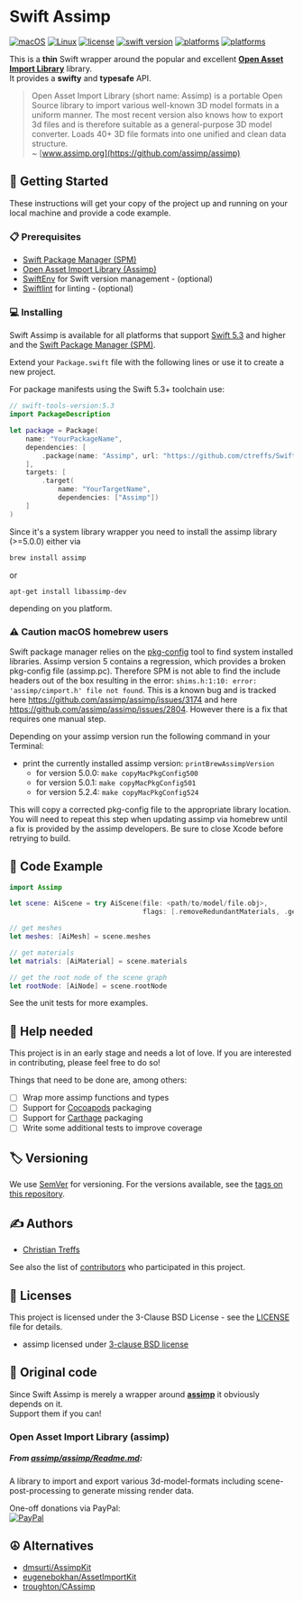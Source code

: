 # Swift Assimp

[![macOS](https://github.com/ctreffs/SwiftAssimp/actions/workflows/ci-macos.yml/badge.svg)](https://github.com/ctreffs/SwiftAssimp/actions/workflows/ci-macos.yml)
[![Linux](https://github.com/ctreffs/SwiftAssimp/actions/workflows/ci-linux.yml/badge.svg)](https://github.com/ctreffs/SwiftAssimp/actions/workflows/ci-linux.yml)
[![license](https://img.shields.io/badge/license-BSD3-brightgreen.svg)](LICENSE)
[![swift version](https://img.shields.io/badge/swift-5.3+-brightgreen.svg)](https://swift.org/download)
[![platforms](https://img.shields.io/badge/platforms-%20macOS%20-brightgreen.svg)](#)
[![platforms](https://img.shields.io/badge/platforms-linux-brightgreen.svg)](#)

This is a  **thin** Swift wrapper around the popular and excellent [**Open Asset Import Library**](https://github.com/assimp/assimp) library.  
It provides a **swifty** and **typesafe** API. 

> Open Asset Import Library (short name: Assimp) is a portable Open Source library to import various well-known 3D model formats in a uniform manner. The most recent version also knows how to export 3d files and is therefore suitable as a general-purpose 3D model converter.
> Loads 40+ 3D file formats into one unified and clean data structure.    
> ~ [www.assimp.org](https://github.com/assimp/assimp)

## 🚀 Getting Started

These instructions will get your copy of the project up and running on your local machine and provide a code example.

### 📋 Prerequisites

* [Swift Package Manager (SPM)](https://github.com/apple/swift-package-manager)
* [Open Asset Import Library (Assimp)](https://github.com/assimp/assimp)
* [SwiftEnv](https://swiftenv.fuller.li/) for Swift version management - (optional)
* [Swiftlint](https://github.com/realm/SwiftLint) for linting - (optional)

### 💻 Installing

Swift Assimp is available for all platforms that support [Swift 5.3](https://swift.org/) and higher and the [Swift Package Manager (SPM)](https://github.com/apple/swift-package-manager).

Extend your `Package.swift` file with the following lines or use it to create a new project.

For package manifests using the Swift 5.3+ toolchain use:

```swift
// swift-tools-version:5.3
import PackageDescription

let package = Package(
    name: "YourPackageName",
    dependencies: [
        .package(name: "Assimp", url: "https://github.com/ctreffs/SwiftAssimp.git", from: "1.3.1")
    ],
    targets: [
        .target(
            name: "YourTargetName",
            dependencies: ["Assimp"])
    ]
)

```

Since it's a system library wrapper you need to install the assimp library (>=5.0.0) either via

```sh
brew install assimp
```

or 

```sh
apt-get install libassimp-dev
```

depending on you platform.

### ⚠️ Caution macOS homebrew users

Swift package manager relies on the [pkg-config](http://pkg-config.freedesktop.org) tool to find system installed libraries.
Assimp version 5 contains a regression, which provides a broken pkg-config file (assimp.pc). 
Therefore SPM is not able to find the include headers out of the box resulting in the error:
`shims.h:1:10: error: 'assimp/cimport.h' file not found`.
This is a known bug and is tracked here <https://github.com/assimp/assimp/issues/3174> and here <https://github.com/assimp/assimp/issues/2804>.
However there is a fix that requires one manual step.

Depending on your assimp version run the following command in your Terminal:

- print the currently installed assimp version: `printBrewAssimpVersion`
    - for version 5.0.0:  `make copyMacPkgConfig500`
    - for version 5.0.1:  `make copyMacPkgConfig501`
    - for version 5.2.4:  `make copyMacPkgConfig524`

This will copy a corrected pkg-config file to the appropriate library location. You will need to repeat this step when updating assimp via homebrew until a fix is provided by the assimp developers.
Be sure to close Xcode before retrying to build.

## 📝 Code Example


```swift
import Assimp

let scene: AiScene = try AiScene(file: <path/to/model/file.obj>, 
                                 flags: [.removeRedundantMaterials, .genSmoothNormals]))

// get meshes
let meshes: [AiMesh] = scene.meshes

// get materials
let matrials: [AiMaterial] = scene.materials

// get the root node of the scene graph
let rootNode: [AiNode] = scene.rootNode

```

See the unit tests for more examples.

## 💁 Help needed

This project is in an early stage and needs a lot of love.
If you are interested in contributing, please feel free to do so!

Things that need to be done are, among others:

- [ ] Wrap more assimp functions and types
- [ ] Support for [Cocoapods](https://cocoapods.org) packaging
- [ ] Support for [Carthage](https://github.com/Carthage/Carthage) packaging
- [ ] Write some additional tests to improve coverage

## 🏷️ Versioning

We use [SemVer](http://semver.org/) for versioning. For the versions available, see the [tags on this repository](https://github.com/ctreffs/SwiftAssimp/tags). 

## ✍️ Authors

* [Christian Treffs](https://github.com/ctreffs)

See also the list of [contributors](https://github.com/ctreffs/SwiftAssimp/contributors) who participated in this project.

## 🔏 Licenses

This project is licensed under the 3-Clause BSD License - see the [LICENSE](LICENSE) file for details.

* assimp licensed under [3-clause BSD license](https://github.com/assimp/assimp/blob/master/LICENSE)


## 🙏 Original code

Since Swift Assimp is merely a wrapper around [**assimp**](https://github.com/assimp/assimp) it obviously depends on it.       
Support them if you can!

### Open Asset Import Library (assimp)

##### From [assimp/assimp/Readme.md](https://github.com/assimp/assimp/blob/master/Readme.md):

A library to import and export various 3d-model-formats including scene-post-processing to generate missing render data.

One-off donations via PayPal:
<br>[![PayPal](https://www.paypalobjects.com/en_US/i/btn/btn_donate_LG.gif)](https://www.paypal.com/cgi-bin/webscr?cmd=_s-xclick&hosted_button_id=4JRJVPXC4QJM4)

## ☮️ Alternatives

* [dmsurti/AssimpKit](https://github.com/dmsurti/AssimpKit)
* [eugenebokhan/AssetImportKit](https://github.com/eugenebokhan/AssetImportKit)
* [troughton/CAssimp](https://github.com/troughton/CAssimp)
